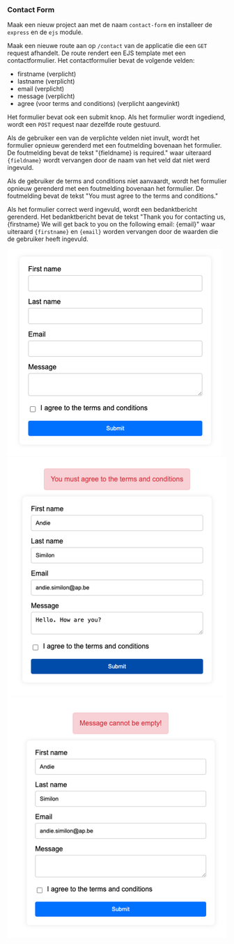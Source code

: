 ### Contact Form

Maak een nieuw project aan met de naam `contact-form` en installeer de `express` en de `ejs` module.

Maak een nieuwe route aan op `/contact` van de applicatie die een `GET` request afhandelt. De route rendert een EJS template met een contactformulier. Het contactformulier bevat de volgende velden:

- firstname (verplicht)
- lastname (verplicht)
- email (verplicht)
- message (verplicht)
- agree (voor terms and conditions) (verplicht aangevinkt)

Het formulier bevat ook een submit knop. Als het formulier wordt ingediend, wordt een `POST` request naar dezelfde route gestuurd. 

Als de gebruiker een van de verplichte velden niet invult, wordt het formulier opnieuw gerenderd met een foutmelding bovenaan het formulier. De foutmelding bevat de tekst "{fieldname} is required." waar uiteraard `{fieldname}` wordt vervangen door de naam van het veld dat niet werd ingevuld.

Als de gebruiker de terms and conditions niet aanvaardt, wordt het formulier opnieuw gerenderd met een foutmelding bovenaan het formulier. De foutmelding bevat de tekst "You must agree to the terms and conditions."

Als het formulier correct werd ingevuld, wordt een bedanktbericht gerenderd. Het bedanktbericht bevat de tekst "Thank you for contacting us, {firstname} We will get back to you on the following email: {email}" waar uiteraard `{firstname}` en `{email}` worden vervangen door de waarden die de gebruiker heeft ingevuld.

![Contact form](contact.png)
![Terms and conditions](tos.png)
![Message Empty](message_empty.png)